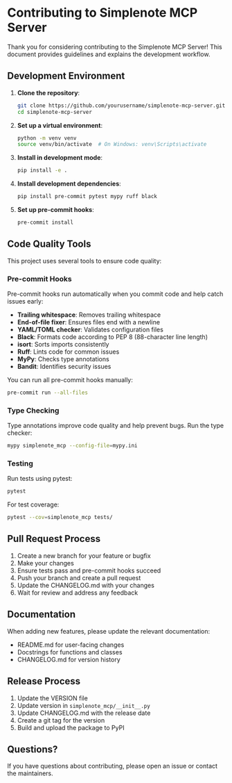 # Contributing to Simplenote MCP Server

Thank you for considering contributing to the Simplenote MCP Server! This document provides guidelines and explains the development workflow.

## Development Environment

1. **Clone the repository**:
   ```bash
   git clone https://github.com/yourusername/simplenote-mcp-server.git
   cd simplenote-mcp-server
   ```

2. **Set up a virtual environment**:
   ```bash
   python -m venv venv
   source venv/bin/activate  # On Windows: venv\Scripts\activate
   ```

3. **Install in development mode**:
   ```bash
   pip install -e .
   ```

4. **Install development dependencies**:
   ```bash
   pip install pre-commit pytest mypy ruff black
   ```

5. **Set up pre-commit hooks**:
   ```bash
   pre-commit install
   ```

## Code Quality Tools

This project uses several tools to ensure code quality:

### Pre-commit Hooks

Pre-commit hooks run automatically when you commit code and help catch issues early:

- **Trailing whitespace**: Removes trailing whitespace
- **End-of-file fixer**: Ensures files end with a newline
- **YAML/TOML checker**: Validates configuration files
- **Black**: Formats code according to PEP 8 (88-character line length)
- **isort**: Sorts imports consistently
- **Ruff**: Lints code for common issues
- **MyPy**: Checks type annotations
- **Bandit**: Identifies security issues

You can run all pre-commit hooks manually:

```bash
pre-commit run --all-files
```

### Type Checking

Type annotations improve code quality and help prevent bugs. Run the type checker:

```bash
mypy simplenote_mcp --config-file=mypy.ini
```

### Testing

Run tests using pytest:

```bash
pytest
```

For test coverage:

```bash
pytest --cov=simplenote_mcp tests/
```

## Pull Request Process

1. Create a new branch for your feature or bugfix
2. Make your changes
3. Ensure tests pass and pre-commit hooks succeed
4. Push your branch and create a pull request
5. Update the CHANGELOG.md with your changes
6. Wait for review and address any feedback

## Documentation

When adding new features, please update the relevant documentation:

- README.md for user-facing changes
- Docstrings for functions and classes
- CHANGELOG.md for version history

## Release Process

1. Update the VERSION file
2. Update version in `simplenote_mcp/__init__.py`
3. Update CHANGELOG.md with the release date
4. Create a git tag for the version
5. Build and upload the package to PyPI

## Questions?

If you have questions about contributing, please open an issue or contact the maintainers.